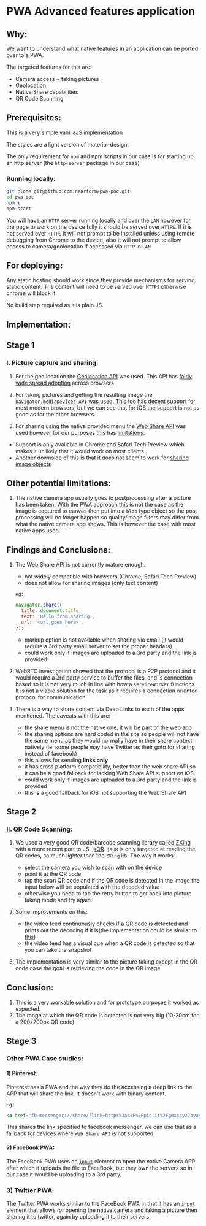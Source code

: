 # PWA Advanced features application

## Why:

We want to understand what native features in an application can be ported over to a PWA.

The targeted features for this are:
 - Camera access + taking pictures
 - Geolocation
 - Native Share capabilities
 - QR Code Scanning


## Prerequisites:

This is a very simple vanillaJS implementation

The styles are a light version of material-design.

The only requirement for `npm` and npm scripts in our case is for starting up an http server (the `http-server` package in our case)

### Running locally:
```bash
git clone git@github.com:nearform/pwa-poc.git
cd pwa-poc
npm i
npm start
```

You will have an `HTTP` server running locally and over the `LAN` however for the page to work on the device fully it should be served over `HTTPS`.
If it is not served over `HTTPS` it will not prompt to be installed unless using remote debugging from Chrome to the device, also it will not prompt to allow access to camera/geolocation if accessed via `HTTP` in `LAN`.

## For deploying:
Any static hosting should work since they provide mechanisms for serving static content. The content will need to be served over `HTTPS` otherwise chrome will block it.

No build step required as it is plain JS.

## Implementation:

## Stage 1
### I. Picture capture and sharing:

1) For the geo location the [Geolocation API](https://developer.mozilla.org/en-US/docs/Web/API/Geolocation) was used.
This API has [fairly wide spread adoption](https://caniuse.com/#search=geolocation) across browsers

2) For taking pictures and getting the resulting image the [`navigator.mediaDevices API`](https://developer.mozilla.org/en-US/docs/Web/API/Navigator/mediaDevices) was used. This too has [decent support](https://caniuse.com/#feat=mediacapture-fromelement) for most modern browsers, but we can see that for iOS the support is not as good as for the other browsers.

3) For sharing using the native provided menu the [Web Share API](https://developer.mozilla.org/en-US/docs/Web/API/Navigator/share) was used however for our purposes this has [limitations](https://caniuse.com/#feat=web-share).
  - Support is only available in Chrome and Safari Tech Preview which makes it unlikely that it would work on most clients.
  - Another downside of this is that it does not seem to work for [sharing image objects](https://github.com/WICG/web-share/issues/12)



## Other potential limitations:
1) The native camera app usually goes to postprocessing after a picture has been taken. With the PWA approach this is not the case as the image is captured to canvas then put into a `blob` type object so the post processing will no longer happen so quality/image filters may differ from what the native camera app shows. This is however the case with most native apps used.

## Findings and Conclusions:
1) The Web Share API is not currently mature enough.
    - not widely compatible with browsers (Chrome, Safari Tech Preview)
    - does not allow for sharing images (only text content)
    
    `eg:`
    ```javascript
    navigator.share({
      title: document.title,
      text: 'Hello from sharing',
      url: '<url goes here>',
    });
    ```
    - markup option is not available when sharing via email (it would require a 3rd party email server to set the proper headers)
    - could work only if images are uploaded to a 3rd party and the link is provided

2) WebRTC investigation showed that the protocol is a P2P protocol and it would require a 3rd party service to buffer the files, and is connection based so it is not very much in line with how a `serviceWorker` functions. It is not a viable solution for the task as it requires a connection oriented protocol for communication.

3) There is a way to share content via Deep Links to each of the apps mentioned. The caveats with this are:
    - the share menu is not the native one, it will be part of the web app
    - the sharing options are hard coded in the site so people will not have the same menu as they would normally have in their share context natively (ie: some people may have Twitter as their goto for sharing instead of facebook)
    - this allows for sending **links only**
    - it has cross platform compatibility, better than the web share API so it can be a good fallback for lacking Web Share API support on iOS
    - could work only if images are uploaded to a 3rd party and the link is provided
    - this is a good fallback for iOS not supporting the Web Share API

## Stage 2

### II. QR Code Scanning:

1) We used a very good QR code/barcode scanning library called [ZXing](https://github.com/zxing/zxing) with a more recent port to JS, [jsQR](https://github.com/cozmo/jsQR). `jsQR` is only targeted at reading the QR codes, so much lighter than the `ZXing` lib. The way it works:
   - select the camera you wish to scan with on the device
   - point it at the QR code
   - tap the scan QR code and if the QR code is detected in the image the input below will be populated with the decoded value
   - otherwise you need to tap the retry button to get back into picture taking mode and try again.
  
2) Some improvements on this:
   - the video feed continuously checks if a QR code is detected and prints out the decoding if it is(the implementation could be similar to [this](https://github.com/schmich/instascan/blob/master/src/scanner.js))
   - the video feed has a visual cue when a QR code is detected so that you can take the snapshot

3) The implementation is very similar to the picture taking except in the QR code case the goal is retrieving the code in the QR image.

## Conclusion:
1) This is a very workable solution and for prototype purposes it worked as expected.
2) The range at which the QR code is detected is not very big (10-20cm for a 200x200px QR code)


## Stage 3
### Other PWA Case studies:

#### 1) Pinterest:
Pinterest has a PWA and the way they do the accessing a deep link to the APP that will share the link. It doesn't work with binary content.

`Eg:`
```html
<a href="fb-messenger://share/?link=https%3A%2F%2Fpin.it%2Fgmxscy27bvay4o&amp;app_id=274266067164"></a>
```
This shares the link specified to facebook messenger, we can use that as a fallback for devices where `Web Share API` is  not supported

#### 2) FaceBook PWA:
The FaceBook PWA uses an [`input`](https://developer.mozilla.org/en-US/docs/Web/HTML/Element/input/file#capture) element to open the native Camera APP after which it uploads the file to FaceBook, but they own the servers so in our case it would be uploading to a 3rd party.

### 3) Twitter PWA
The Twitter PWA works similar to the FaceBook PWA in that it has an [`input`](https://developer.mozilla.org/en-US/docs/Web/HTML/Element/input/file#capture) element that allows for opening the native camera and taking a picture then sharing it to twitter, again by uploading it to their servers.